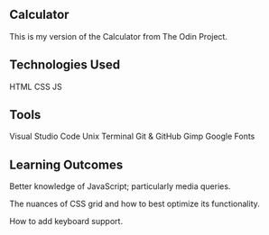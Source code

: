 Calculator
----------
This is my version of the Calculator from The Odin Project.

Technologies Used
-----------------
HTML
CSS
JS

Tools
-----
Visual Studio Code
Unix Terminal
Git & GitHub
Gimp
Google Fonts

Learning Outcomes
-----------------
Better knowledge of JavaScript; particularly media queries.

The nuances of CSS grid and how to best optimize its functionality.

How to add keyboard support.


